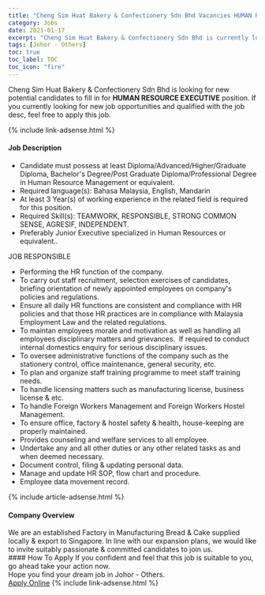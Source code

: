 ```yaml
---
title: "Cheng Sim Huat Bakery & Confectionery Sdn Bhd Vacancies HUMAN RESOURCE EXECUTIVE" 
category: Jobs 
date: 2021-01-17 
excerpt: "Cheng Sim Huat Bakery & Confectionery Sdn Bhd is currently looking for suitable person to fill in the HUMAN RESOURCE EXECUTIVE which positioned at Johor - Others" 
tags: [Johor - Others] 
toc: true 
toc_label: TOC 
toc_icon: "fire" 
--- 
```


<p>Cheng Sim Huat Bakery & Confectionery Sdn Bhd is looking for new potential candidates to fill in for <b>HUMAN RESOURCE EXECUTIVE</b> position. If you currently looking for new job opportunities and qualified with the job desc, feel free to apply this job.
</p>{% include link-adsense.html %} 
<div><div><h4>Job Description</h4></div><div><div><span><div><ul><li>Candidate must possess at least Diploma/Advanced/Higher/Graduate Diploma, Bachelor's Degree/Post Graduate Diploma/Professional Degree in Human Resource Management or equivalent.</li><li>Required language(s): Bahasa Malaysia, English, Mandarin</li><li>At least 3&#160;Year(s) of working experience in the related field is required for this position.</li><li>Required Skill(s): TEAMWORK, RESPONSIBLE, STRONG COMMON SENSE, AGRESIF, INDEPENDENT.</li><li>Preferably Junior Executive specialized in Human Resources or equivalent..</li></ul><div>JOB RESPONSIBLE</div><ul><li>Performing the HR function of the company.</li><li>To carry out staff recruitment, selection exercises of candidates, briefing orientation of newly appointed employees on company's policies and regulations.</li><li>Ensure all daily HR functions are consistent and compliance with HR policies and that those HR practices are in compliance with Malaysia Employment Law and the related regulations.</li><li>To maintan employees morale and motivation as well as handling all employees disciplinary matters and grievances.&#160; If required to conduct internal domestics enquiry for serious disciplinary issues.</li><li>To oversee administrative functions of the company such as the stationery control, office maintenance, general security, etc.</li><li>To plan and organize staff training programme to meet staff training needs.</li><li>To handle licensing matters such as manufacturing license, business license &amp; etc.</li><li>To handle Foreign Workers Management and Foreign Workers Hostel Management.</li><li>To ensure office, factory &amp; hostel safety &amp; health, house-keeping are properly maintained.</li><li>Provides counseling and welfare services to all employee.</li><li>Undertake any and all other duties or any other related tasks as and when deemed necessary.</li><li>Document control, filing &amp; updating personal data.</li><li>Manage and update HR SOP, flow chart and procedure.</li><li>Employee data movement record.&#160; &#160;</li></ul></div></span></div></div></div> 
{% include article-adsense.html %} 
<div><div><h4>Company Overview</h4></div><div><div><span><div><div>We are an established Factory in Manufacturing Bread &amp; Cake supplied locally &amp; export to Singapore. In line with our expansion plans, we would like to invite suitably passionate &amp; committed candidates to join us.</div></div></span></div></div></div> 
#### How To Apply 
If you confident and feel that this job is suitable to you, go ahead take your action now. <br/> 
Hope you find your dream job in Johor - Others. <br/> 
<a href="https://www.jobstreet.com.my/en/job/human-resource-executive-4463360?jobId=jobstreet-my-job-4463360&sectionRank=6&token=0~772650d4-9821-4a12-a607-b73b03e65f0e&fr=SRP%20View%20In%20New%20Ta" class="btn btn--info" target="_blank" rel="nofollow noopenner">Apply Online</a> 
{% include link-adsense.html %} 
